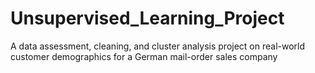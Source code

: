 # Unsupervised_Learning_Project
 A data assessment, cleaning, and cluster analysis project on real-world customer demographics for a German mail-order sales company

